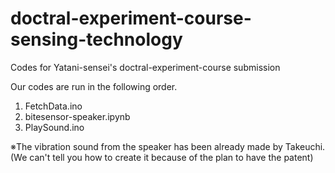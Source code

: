 # doctral-experiment-course-sensing-technology
Codes for Yatani-sensei's doctral-experiment-course submission

Our codes are run in the following order.
1. FetchData.ino
2. bitesensor-speaker.ipynb
3. PlaySound.ino

※The vibration sound from the speaker has been already made by Takeuchi.
(We can't tell you how to create it because of the plan to have the patent)
